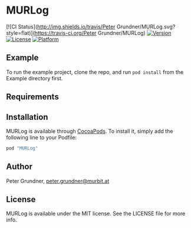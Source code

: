 # MURLog

[![CI Status](http://img.shields.io/travis/Peter Grundner/MURLog.svg?style=flat)](https://travis-ci.org/Peter Grundner/MURLog)
[![Version](https://img.shields.io/cocoapods/v/MURLog.svg?style=flat)](http://cocoapods.org/pods/MURLog)
[![License](https://img.shields.io/cocoapods/l/MURLog.svg?style=flat)](http://cocoapods.org/pods/MURLog)
[![Platform](https://img.shields.io/cocoapods/p/MURLog.svg?style=flat)](http://cocoapods.org/pods/MURLog)

## Example

To run the example project, clone the repo, and run `pod install` from the Example directory first.

## Requirements

## Installation

MURLog is available through [CocoaPods](http://cocoapods.org). To install
it, simply add the following line to your Podfile:

```ruby
pod "MURLog"
```

## Author

Peter Grundner, peter.grundner@murbit.at

## License

MURLog is available under the MIT license. See the LICENSE file for more info.
